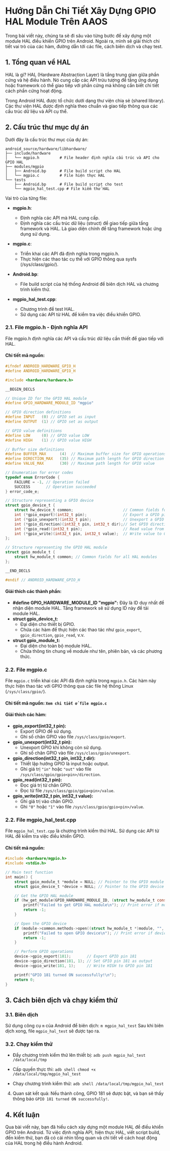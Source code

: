 
# Hướng Dẫn Chi Tiết Xây Dựng GPIO HAL Module Trên AAOS
Trong bài viết này, chúng ta sẽ đi sâu vào từng bước để xây dựng một module HAL điều khiển GPIO trên Android. Ngoài ra, mình sẽ giải thích chi tiết vai trò của các hàm, đường dẫn tới các file, cách biên dịch và chạy test.

## 1. Tổng quan về HAL
HAL là gì? HAL (Hardware Abstraction Layer) là tầng trung gian giữa phần cứng và hệ điều hành. Nó cung cấp các API trừu tượng để tầng ứng dụng hoặc framework có thể giao tiếp với phần cứng mà không cần biết chi tiết cách phần cứng hoạt động.

Trong Android HAL được tổ chức dưới dạng thư viện chia sẻ (shared library). Các thư viện HAL được định nghĩa theo chuẩn và giao tiếp thông qua các cấu trúc dữ liệu và API cụ thể.

## 2. Cấu trúc thư mục dự án
Dưới đây là cấu trúc thư mục của dự án:

    android_source/hardware/libhardware/
    ├── include/hardware
    │   └── mgpio.h         # File header định nghĩa cấu trúc và API cho GPIO HAL
    ├── modules/mgpio
    │   ├── Android.bp      # File build script cho HAL
    │   └── mgpio.c         # File hiện thực HAL
    └── tests
        ├── Android.bp      # File build script cho test
        └── mgpio_hal_test.cpp # File kiểm thử HAL

Vai trò của từng file:
-  **mgpio.h**:
	-  Định nghĩa các API mà HAL cung cấp.
	-  Định nghĩa các cấu trúc dữ liệu (struct) để giao tiếp giữa tầng framework và HAL. Là giao diện chính để tầng framework hoặc ứng dụng sử dụng.

-  **mgpio.c**:
	- Triển khai các API đã định nghĩa trong mgpio.h.
	- Thực hiện các thao tác cụ thể với GPIO thông qua sysfs (/sys/class/gpio/).
-  **Android.bp**:
	- File build script của hệ thống Android để biên dịch HAL và chương trình kiểm thử.
- **mgpio_hal_test.cpp**:
	- Chương trình để test HAL.
	- Sử dụng các API từ HAL để kiểm tra việc điều khiển GPIO.

### 2.1. File mgpio.h - Định nghĩa API
File mgpio.h định nghĩa các API và cấu trúc dữ liệu cần thiết để giao tiếp với HAL.

#### Chi tiết mã nguồn:
```C
#ifndef ANDROID_HARDWARE_GPIO_H
#define ANDROID_HARDWARE_GPIO_H

#include <hardware/hardware.h>

__BEGIN_DECLS

// Unique ID for the GPIO HAL module
#define GPIO_HARDWARE_MODULE_ID "mgpio"

// GPIO direction definitions
#define INPUT   (0) // GPIO set as input
#define OUTPUT  (1) // GPIO set as output

// GPIO value definitions
#define LOW     (0) // GPIO value LOW
#define HIGH    (1) // GPIO value HIGH

// Buffer size definitions
#define BUFFER_MAX      (4)  // Maximum buffer size for GPIO operations
#define DIRECTION_MAX   (35) // Maximum path length for GPIO direction
#define VALUE_MAX       (30) // Maximum path length for GPIO value

// Enumeration for error codes
typedef enum ErrorCode {
    FAILURE = -1, // Operation failed
    SUCCESS       // Operation succeeded
} error_code_e;

// Structure representing a GPIO device
struct gpio_device_t {
    struct hw_device_t common; 						// Common fields for all HAL devices
    int (*gpio_export)(int32_t pin);       			// Export a GPIO pin
    int (*gpio_unexport)(int32_t pin);     			// Unexport a GPIO pin
    int (*gpio_direction)(int32_t pin, int32_t dir);// Set GPIO direction (input/output)
    int (*gpio_read)(int32_t pin);         			// Read value from GPIO pin
    int (*gpio_write)(int32_t pin, int32_t value);	// Write value to GPIO pin
};

// Structure representing the GPIO HAL module
struct gpio_module_t {
    struct hw_module_t common; // Common fields for all HAL modules
};

__END_DECLS

#endif // ANDROID_HARDWARE_GPIO_H
```

#### **Giải thích các thành phần:**
- **#define GPIO_HARDWARE_MODULE_ID "mgpio":**   Đây là ID duy nhất để nhận diện module HAL. Tầng framework sẽ sử dụng ID này để tải module HAL.  
-   **struct gpio_device_t:**
	-  Đại diện cho thiết bị GPIO.
    -   Chứa các hàm để thực hiện các thao tác như  `gpio_export`,  `gpio_direction`,  `gpio_read`, v.v.
-   **struct gpio_module_t:**
    -   Đại diện cho toàn bộ module HAL.
    -   Chứa thông tin chung về module như tên, phiên bản, và các phương thức.

### 2.2. File  mgpio.c
File `mgpio.c` triển khai các API đã định nghĩa trong `mgpio.h`. Các hàm này thực hiện thao tác với GPIO thông qua các file hệ thống Linux (`/sys/class/gpio/`).

#### Chi tiết mã nguồn: `Xem chi tiết ở file mgpio.c`

#### **Giải thích các hàm:**
-  **gpio_export(int32_t pin):**
    -   Export GPIO để sử dụng.
    -   Ghi số chân GPIO vào file  `/sys/class/gpio/export`.
-  **gpio_unexport(int32_t pin):**
    -   Unexport GPIO khi không còn sử dụng.
    -   Ghi số chân GPIO vào file  `/sys/class/gpio/unexport`.
-  **gpio_direction(int32_t pin, int32_t dir):**
    -   Thiết lập hướng GPIO là input hoặc output.
    -   Ghi giá trị  `"in"`  hoặc  `"out"`  vào file `/sys/class/gpio/gpio<pin>/direction`.
-  **gpio_read(int32_t pin):**
    -   Đọc giá trị từ chân GPIO.
    -   Đọc từ file  `/sys/class/gpio/gpio<pin>/value`.
-  **gpio_write(int32_t pin, int32_t value):**
    -   Ghi giá trị vào chân GPIO.
    -   Ghi  `"0"`  hoặc  `"1"`  vào file  `/sys/class/gpio/gpio<pin>/value`.

### 2.2. File mgpio_hal_test.cpp
File `mgpio_hal_test.cpp` là chương trình kiểm thử HAL. Sử dụng các API từ HAL để kiểm tra việc điều khiển GPIO.

#### Chi tiết mã nguồn: 

```C
#include <hardware/mgpio.h>
#include <stdio.h>

// Main test function
int main() {
    struct gpio_module_t *module = NULL; // Pointer to the GPIO module
    struct gpio_device_t *device = NULL; // Pointer to the GPIO device

    // Get the GPIO HAL module
    if (hw_get_module(GPIO_HARDWARE_MODULE_ID, (struct hw_module_t const**)&module) != 0) {
        printf("Failed to get GPIO HAL module\n"); // Print error if module cannot be loaded
        return -1;
    }

    // Open the GPIO device
    if (module->common.methods->open((struct hw_module_t *)module, "", (struct hw_device_t **)&device) != 0) {
        printf("Failed to open GPIO device\n"); // Print error if device cannot be opened
        return -1;
    }

    // Perform GPIO operations
    device->gpio_export(181);		// Export GPIO pin 181
    device->gpio_direction(181, 1);	// Set GPIO pin 181 as output
    device->gpio_write(181, 1);		// Write HIGH to GPIO pin 181

    printf("GPIO 181 turned ON successfully!\n"); 
    return 0;
}
```

## 3. Cách biên dịch và chạy kiểm thử
### 3.1. Biên dịch
Sử dụng công cụ `m` của Android để biên dịch:
`m mgpio_hal_test`
Sau khi biên dịch xong, file `mgpio_hal_test` sẽ được tạo ra.
### 3.2. Chạy kiểm thử
- Đẩy chương trình kiểm thử lên thiết bị:
    `adb push mgpio_hal_test /data/local/tmp` 

- Cấp quyền thực thi:
    `adb shell chmod +x /data/local/tmp/mgpio_hal_test` 

- Chạy chương trình kiểm thử:
    `adb shell /data/local/tmp/mgpio_hal_test` 
4.  Quan sát kết quả:
Nếu thành công, GPIO 181 sẽ được bật, và bạn sẽ thấy thông báo  `GPIO 181 turned ON successfully!`.

## 4. Kết luận
Qua bài viết này, bạn đã hiểu cách xây dựng một module HAL để điều khiển GPIO trên Android. Từ việc định nghĩa API, hiện thực HAL, viết script build, đến kiểm thử, bạn đã có cái nhìn tổng quan và chi tiết về cách hoạt động của HAL trong hệ điều hành Android.